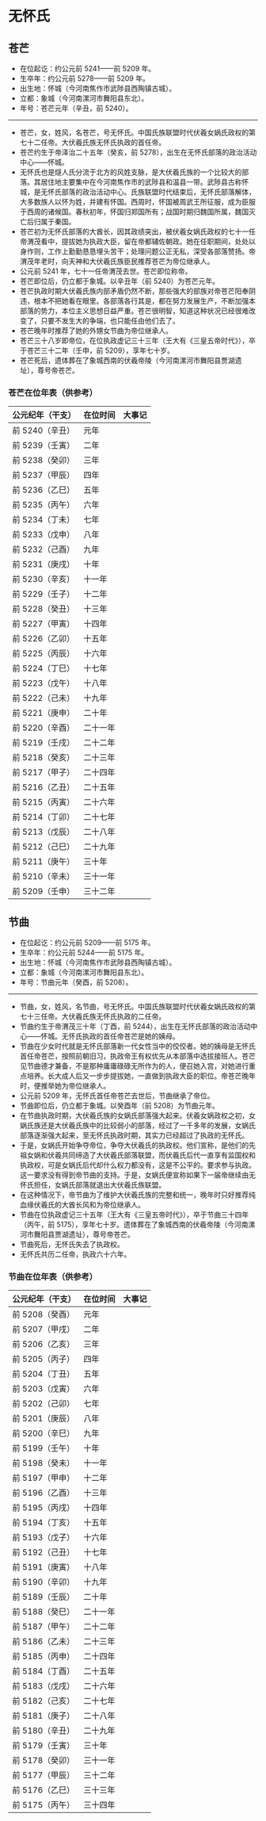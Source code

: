 # 无怀氏

## 苍芒

- 在位起讫：约公元前 5241——前 5209 年。
- 生卒年：约公元前 5278——前 5209 年。
- 出生地：怀城（今河南焦作市武陟县西陶镇古城）。
- 立都：象城（今河南漯河市舞阳县东北）。
- 年号：苍芒元年（辛丑，前 5240）。

---

- 苍芒，女，姓风，名苍芒，号无怀氏。中国氏族联盟时代伏羲女娲氏政权的第七十二任帝。大伏羲氏族无怀氏执政的首任帝。
- 苍芒约生于帝泽治二十五年（癸亥，前 5278），出生在无怀氏部落的政治活动中心——怀城。
- 无怀氏也是燧人氏分流于北方的风姓支脉，是大伏羲氏族的一个比较大的部落。其居住地主要集中在今河南焦作市的武陟县和温县一带。武陟县古称怀城，是无怀氏部落的政治活动中心。氏族联盟时代结束后，无怀氏部落解体，大多数族人以怀为姓，并建有怀国。西周时，怀国被周武王所征服，成为臣服于西周的诸候国。春秋初年，怀国归郑国所有；战国时期归魏国所属，魏国灭亡后归属于秦国。
- 苍芒初为无怀氏部落的大酋长，因其政绩突出，被伏羲女娲氏政权的七十一任帝渭茂看中，提拔她为执政大臣，留在帝都辅佐朝政。她在任职期间，处处以身作则，工作上勤勤恳恳埋头苦干；处理问题公正无私，深受各部落赞扬。帝渭茂年老时，向天神和大伏羲氏族臣民推荐苍芒为帝位继承人。
- 公元前 5241 年，七十一任帝渭茂去世。苍芒即位称帝。
- 苍芒即位后，仍立都于象城。以辛丑年（前 5240）为苍芒元年。
- 苍芒执政时期大伏羲氏族内部矛盾仍然不断，那些强大的部族对帝苍芒阳奉阴违，根本不把她看在眼里。各部落各行其是，都在努力发展生产，不断加强本部落的势力，本位主义思想日益严重。苍芒很明智，知道这种状况已经很难改变了，只要不发生大的争端，也只能任由他们去了。
- 苍芒晚年时推荐了她的外甥女节曲为帝位继承人。
- 苍芒三十八岁即帝位，在位执政虚记三十三年（王大有《三皇五帝时代》），卒于苍芒三十二年（壬申，前 5209），享年七十岁。
- 苍芒死后，遗体葬在了象城西南的伏羲帝陵（今河南漯河市舞阳县贾湖遗址），尊号帝苍芒。

### 苍芒在位年表（供参考）

| 公元纪年（干支） | 在位时间 | 大事记 |
| ---------------- | -------- | ------ |
| 前 5240（辛丑）  | 元年     |
| 前 5239（壬寅）  | 二年     |
| 前 5238（癸卯）  | 三年     |
| 前 5237（甲辰）  | 四年     |
| 前 5236（乙巳）  | 五年     |
| 前 5235（丙午）  | 六年     |
| 前 5234（丁未）  | 七年     |
| 前 5233（戊申）  | 八年     |
| 前 5232（己酉）  | 九年     |
| 前 5231（庚戌）  | 十年     |
| 前 5230（辛亥）  | 十一年   |
| 前 5229（壬子）  | 十二年   |
| 前 5228（癸丑）  | 十三年   |
| 前 5227（甲寅）  | 十四年   |
| 前 5226（乙卯）  | 十五年   |
| 前 5225（丙辰）  | 十六年   |
| 前 5224（丁巳）  | 十七年   |
| 前 5223（戊午）  | 十八年   |
| 前 5222（己未）  | 十九年   |
| 前 5221（庚申）  | 二十年   |
| 前 5220（辛酉）  | 二十一年 |
| 前 5219（壬戌）  | 二十二年 |
| 前 5218（癸亥）  | 二十三年 |
| 前 5217（甲子）  | 二十四年 |
| 前 5216（乙丑）  | 二十五年 |
| 前 5215（丙寅）  | 二十六年 |
| 前 5214（丁卯）  | 二十七年 |
| 前 5213（戊辰）  | 二十八年 |
| 前 5212（己巳）  | 二十九年 |
| 前 5211（庚午）  | 三十年   |
| 前 5210（辛未）  | 三十一年 |
| 前 5209（壬申）  | 三十二年 |

## 节曲

- 在位起讫：约公元前 5209——前 5175 年。
- 生卒年：约公元前 5244——前 5175 年。
- 出生地：怀城（今河南焦作市武陟县西陶镇古城）。
- 立都：象城（今河南漯河市舞阳县东北）。
- 年号：节曲元年（癸酉，前 5208）。

---

- 节曲，女，姓风，名节曲，号无怀氏。中国氏族联盟时代伏羲女娲氏政权的第七十三任帝。大伏羲氏族无怀氏执政的二任帝。
- 节曲约生于帝渭茂三十年（丁酉，前 5244），出生在无怀氏部落的政治活动中心——怀城。无怀氏执政的首任帝苍芒是她的姨母。
- 节曲在少女时代就是无怀氏部落新一代女性当中的佼佼者。她的姨母是无怀氏首任帝苍芒，按照前朝旧习，执政帝王有权优先从本部落中选拔接班人。苍芒见节曲德才兼备，不是那种庸庸碌碌无所作为的人，便召她入宫，对她进行重点培养。长大成人后又一步步提拔她，一直做到执政大臣的职位。帝苍芒晚年时，便推举她为帝位继承人。
- 公元前 5209 年，无怀氏首任帝苍芒去世后，节曲继承了帝位。
- 节曲即位后，仍立都于象城。以癸酉年（前 5208）为节曲元年。
- 在节曲执政时期，大伏羲氏族的女娲氏部落强大起来。伏羲女娲政权之初，女娲氏族还是大伏羲氏族中的比较弱小的部落，经过了一千多年的发展，女娲氏部落逐渐强大起来，至无怀氏执政时期，其实力已经超过了执政的无怀氏。
- 于是，女娲氏开始争夺帝位，争夺大伏羲氏的执政权。他们宣称，是他们的先祖女娲和伏羲共同缔造了大伏羲氏部落联盟，而伏羲氏后代一直享有监国权和执政权，可是女娲氏后代却什么权力都没有，这是不公平的。要求参与执政。这一要求没有得到帝节曲的支持。于是，女娲氏便宣称如果下一届帝继续由无怀氏担任，女娲氏部落就退出大伏羲氏族联盟。
- 在这种情况下，帝节曲为了维护大伏羲氏族的完整和统一，晚年时只好推荐纯血缘伏羲氏的大酋长风和为帝位继承人。
- 节曲在位执政虚记三十五年（王大有《三皇五帝时代》），卒于节曲三十四年（丙午，前 5175），享年七十岁。遗体葬在了象城西南的伏羲帝陵（今河南漯河市舞阳县贾湖遗址），尊号帝苍芒。
- 节曲死后，无怀氏失去了执政权。
- 无怀氏共历二任帝，执政六十六年。

### 节曲在位年表（供参考）

| 公元纪年（干支） | 在位时间 | 大事记 |
| ---------------- | -------- | ------ |
| 前 5208（癸酉）  | 元年     |
| 前 5207（甲戌）  | 二年     |
| 前 5206（乙亥）  | 三年     |
| 前 5205（丙子）  | 四年     |
| 前 5204（丁丑）  | 五年     |
| 前 5203（戊寅）  | 六年     |
| 前 5202（己卯）  | 七年     |
| 前 5201（庚辰）  | 八年     |
| 前 5200（辛巳）  | 九年     |
| 前 5199（壬午）  | 十年     |
| 前 5198（癸未）  | 十一年   |
| 前 5197（甲申）  | 十二年   |
| 前 5196（乙酉）  | 十三年   |
| 前 5195（丙戌）  | 十四年   |
| 前 5194（丁亥）  | 十五年   |
| 前 5193（戊子）  | 十六年   |
| 前 5192（己丑）  | 十七年   |
| 前 5191（庚寅）  | 十八年   |
| 前 5190（辛卯）  | 十九年   |
| 前 5189（壬辰）  | 二十年   |
| 前 5188（癸巳）  | 二十一年 |
| 前 5187（甲午）  | 二十二年 |
| 前 5186（乙未）  | 二十三年 |
| 前 5185（丙申）  | 二十四年 |
| 前 5184（丁酉）  | 二十五年 |
| 前 5183（戊戌）  | 二十六年 |
| 前 5182（己亥）  | 二十七年 |
| 前 5181（庚子）  | 二十八年 |
| 前 5180（辛丑）  | 二十九年 |
| 前 5179（壬寅）  | 三十年   |
| 前 5178（癸卯）  | 三十一年 |
| 前 5177（甲辰）  | 三十二年 |
| 前 5176（乙巳）  | 三十三年 |
| 前 5175（丙午）  | 三十四年 |
